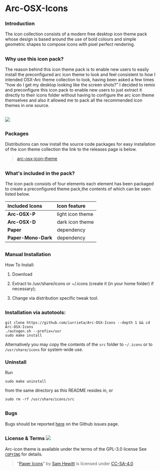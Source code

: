 # Arc-OSX-Icons

### Introduction

The icon collection consists of a modern free desktop icon theme pack whose design is based around the use of bold colours and simple geometric shapes to compose icons with pixel perfect rendering. 

##

### Why use this icon pack?

The reason behind this icon theme pack is to enable new users to easily install the preconfigured arc icon theme to look and feel consistent to how I intended OSX-Arc theme collection to look, having been asked a few times “how do I get my desktop looking like the screen shots?” I decided to remix and preconfigure this icon pack to enable new users to just extract it directly to their icons folder without having to configure the arc icon theme themselves and also it allowed me to pack all the recommended icon themes in one source.

##

![](https://github.com/iurrieta/Arc-OSX-Icons/blob/master/arcscreen.png?raw=true)

##

### Packages

Distributions can now install the source code packages for easy installation of the icon theme collection the link to the releases page is below.

> [arc-osx-icon-theme](https://github.com/iurrieta/Arc-OSX-Icons/releases)

##

### What's included in the pack?

The icon pack consists of four elements each element has been packaged to create a preconfigured theme pack,the contents of which can be seen listed below.

| Included Icons  | Icon feature  |
|:---|:---|
|  **Arc-OSX-P**  | light icon theme  |
|  **Arc-OSX-D**  | dark icon theme    |
|  **Paper**      | dependency |
|  **Paper-Mono-Dark** | dependency |


##

### Manual Installation

How To Install:

1. Download

2. Extract to /usr/share/icons
or ~/.icons (create it (in your home folder) if necessary);

3. Change via distribution specific tweak tool.

##
### Installation via autotools: 

    git clone https://github.com/iurrieta/Arc-OSX-Icons --depth 1 && cd Arc-OSX-Icons
    ./autogen.sh --prefix=/usr
    sudo make install

Alternatively you may copy the contents of the `src` folder to `~/.icons` or to `/usr/share/icons` for system-wide use.

### Uninstall

Run

    sudo make uninstall

from the same directory as this README resides in, or

    sudo rm -rf /usr/share/icons/src

## 

### Bugs

Bugs should be reported [here](https://github.com/iurrieta/Arc-OSX-Icons/issues) on the Github issues page.

## 

### License & Terms ![](https://github.com/iurrieta/Arc-OSX-Icons/blob/master/COPYING)

Arc-icon theme is available under the terms of the GPL-3.0 license See [`COPYING`](https://github.com/iurrieta/Arc-OSX-Icons/blob/master/COPYING) for details.

> "[Paper Icons](https://github.com/snwh/paper-icon-theme)" by [Sam Hewitt](http://samuelhewitt.com/) is licensed under [CC-SA-4.0](http://creativecommons.org/licenses/by-sa/4.0/)
